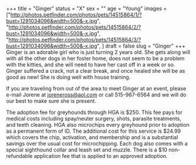 +++
title = "Ginger"
status = "X"
sex = ""
age = "Young"
images = ["http://photos.petfinder.com/photos/pets/14515864/1/?bust=1291034096&width=500&-x.jpg",
"http://photos.petfinder.com/photos/pets/14515864/2/?bust=1291034096&width=500&-x.jpg",
"http://photos.petfinder.com/photos/pets/14515864/3/?bust=1291034096&width=500&-x.jpg",
]
draft = false
slug = "Ginger"
+++
Ginger is an adorable girl who is just turning 2 years old.  She gets along will with all the other dogs in her foster home, does not seem to be a problem with the kitties, and she will need to have her cast off in a week or so.  Ginger suffered a crack, not a clear break, and once healed she will be as good as new!  She is doing well with house training.


  If you are traveling from out of the area to meet Ginger at an event, please e-mail Jorene at joreneross@aol.com or call 515-967-6564 and we will do our best to make sure she is present.

The adoption fee for greyhounds through HGA is $250. This fee pays for medical costs including spay/neuter surgery, shots, parasite treatments, and teeth cleaning.  HGA also microchips every greyhound prior to adoption as a permanent form of ID.  The additional cost for this service is $24.99 which covers the chip, activation, and membership and is a substantial savings over the usual cost for microchipping.  Each dog also comes with a special sighthound collar and leash set and muzzle. There is a $10 non-refundable application fee that is applied to an approved adoption.
